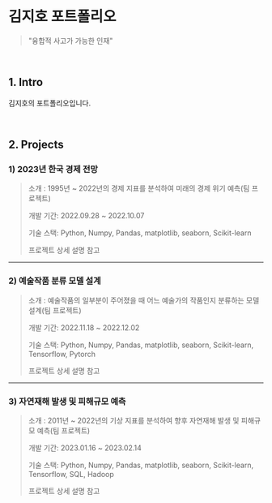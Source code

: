 # 김지호 포트폴리오
> "융합적 사고가 가능한 인재"

</br>

## 1. Intro
김지호의 포트폴리오입니다.

</br>

## 2. Projects
### 1) 2023년 한국 경제 전망
> 소개 : 1995년 ~ 2022년의 경제 지표를 분석하여 미래의 경제 위기 예측(팀 프로젝트)
> 
> 개발 기간: 2022.09.28 ~ 2022.10.07
>
> 기술 스택:
> Python, Numpy, Pandas, matplotlib, seaborn, Scikit-learn
>
> 프로젝트 상세 설명 참고

---

### 2) 예술작품 분류 모델 설계
> 소개 : 예술작품의 일부분이 주어졌을 때 어느 예술가의 작품인지 분류하는 모델 설계(팀 프로젝트)
> 
> 개발 기간: 2022.11.18 ~ 2022.12.02
>
> 기술 스택:
> Python, Numpy, Pandas, matplotlib, seaborn, Scikit-learn, Tensorflow, Pytorch
>
> 프로젝트 상세 설명 참고

---

### 3) 자연재해 발생 및 피해규모 예측
> 소개 : 2011년 ~ 2022년의 기상 지표를 분석하여 향후 자연재해 발생 및 피해규모 예측(팀 프로젝트)
> 
> 개발 기간: 2023.01.16 ~ 2023.02.14
>
> 기술 스택:
> Python, Numpy, Pandas, matplotlib, seaborn, Scikit-learn, Tensorflow, SQL, Hadoop
>
> 프로젝트 상세 설명 참고
